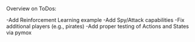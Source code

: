 Overview on ToDos:

-Add Reinforcement Learning example
-Add Spy/Attack capabilities
-Fix additional players (e.g., pirates)
-Add proper testing of Actions and States via pymox
